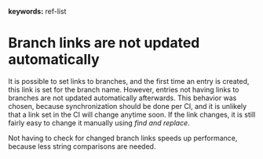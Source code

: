 **keywords:** ref-list

# Branch links are not updated automatically

It is possible to set links to branches, and the first time an entry is created, this link is set for the branch name.
However, entries not having links to branches are not updated automatically afterwards.
This behavior was chosen, because synchronization should be done per CI, and it is unlikely that a link set in the CI will change anytime soon.
If the link changes, it is still fairly easy to change it manually using *find and replace*.

Not having to check for changed branch links speeds up performance, because less string comparisons are needed.
